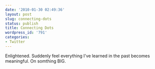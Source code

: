 ```yaml
---
date: '2010-01-30 02:49:36'
layout: post
slug: connecting-dots
status: publish
title: Connecting Dots
wordpress_id: '791'
categories:
- Twitter
---
```


Enlightened. Suddenly feel everything I've learned in the past becomes meaningful. On somthing BIG.
